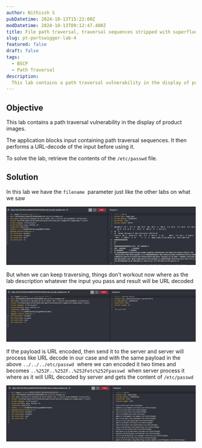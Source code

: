 ```yaml
---
author: Nithissh S
pubDatetime: 2024-10-13T15:22:00Z
modDatetime: 2024-10-13T09:12:47.400Z
title: File path traversal, traversal sequences stripped with superfluous URL-decode
slug: pt-portswigger-lab-4
featured: false
draft: false
tags:
  - BSCP
  - Path Traversal
description:
  This lab contains a path traversal vulnerability in the display of product images. The application blocks input containing path traversal sequences. It then performs a URL-decode of the input before using it. To solve the lab, retrieve the contents of the `/etc/passwd` file.    
---
```


## Objective
  

This lab contains a path traversal vulnerability in the display of product images.

The application blocks input containing path traversal sequences. It then performs a URL-decode of the input before using it.

To solve the lab, retrieve the contents of the `/etc/passwd` file.

  

## Solution

  

In this lab we have the `filename`  parameter just like the other labs on what we saw 

  

![](../../assets/images/bscp/path-traversal/image%208.png)  

  

But when we can keep traversing, things don’t workout now where as the lab description whatever the input you pass and result will be URL decoded

  

![](../../assets/images/bscp/path-traversal/image%209.png)  

  

If the payload is URL encoded, then send it to the server and server will process like URL decode in our case and with the same payload in the above `../../../etc/passwd`  where we can encoded it two times and becomes `..%252F..%252F..%252Fetc%252Fpasswd`  when server process it where as it will URL decoded by server and gets the content of `/etc/passwd` 

  

![](../../assets/images/bscp/path-traversal/image%2010.png)